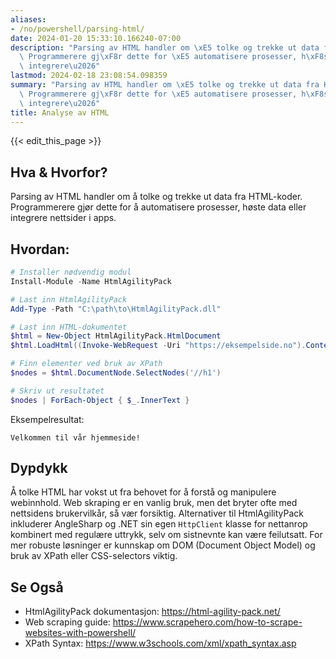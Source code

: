 ```yaml
---
aliases:
- /no/powershell/parsing-html/
date: 2024-01-20 15:33:10.166240-07:00
description: "Parsing av HTML handler om \xE5 tolke og trekke ut data fra HTML-koder.\
  \ Programmerere gj\xF8r dette for \xE5 automatisere prosesser, h\xF8ste data eller\
  \ integrere\u2026"
lastmod: 2024-02-18 23:08:54.098359
summary: "Parsing av HTML handler om \xE5 tolke og trekke ut data fra HTML-koder.\
  \ Programmerere gj\xF8r dette for \xE5 automatisere prosesser, h\xF8ste data eller\
  \ integrere\u2026"
title: Analyse av HTML
---
```


{{< edit_this_page >}}

## Hva & Hvorfor?
Parsing av HTML handler om å tolke og trekke ut data fra HTML-koder. Programmerere gjør dette for å automatisere prosesser, høste data eller integrere nettsider i apps.

## Hvordan:
```PowerShell
# Installer nødvendig modul
Install-Module -Name HtmlAgilityPack

# Last inn HtmlAgilityPack
Add-Type -Path "C:\path\to\HtmlAgilityPack.dll"

# Last inn HTML-dokumentet
$html = New-Object HtmlAgilityPack.HtmlDocument
$html.LoadHtml((Invoke-WebRequest -Uri "https://eksempelside.no").Content)

# Finn elementer ved bruk av XPath
$nodes = $html.DocumentNode.SelectNodes('//h1')

# Skriv ut resultatet
$nodes | ForEach-Object { $_.InnerText }
```
Eksempelresultat:
```
Velkommen til vår hjemmeside!
```

## Dypdykk
Å tolke HTML har vokst ut fra behovet for å forstå og manipulere webinnhold. Web skraping er en vanlig bruk, men det bryter ofte med nettsidens brukervilkår, så vær forsiktig. Alternativer til HtmlAgilityPack inkluderer AngleSharp og .NET sin egen `HttpClient` klasse for nettanrop kombinert med regulære uttrykk, selv om sistnevnte kan være feilutsatt. For mer robuste løsninger er kunnskap om DOM (Document Object Model) og bruk av XPath eller CSS-selectors viktig.

## Se Også
- HtmlAgilityPack dokumentasjon: https://html-agility-pack.net/
- Web scraping guide: https://www.scrapehero.com/how-to-scrape-websites-with-powershell/
- XPath Syntax: https://www.w3schools.com/xml/xpath_syntax.asp
